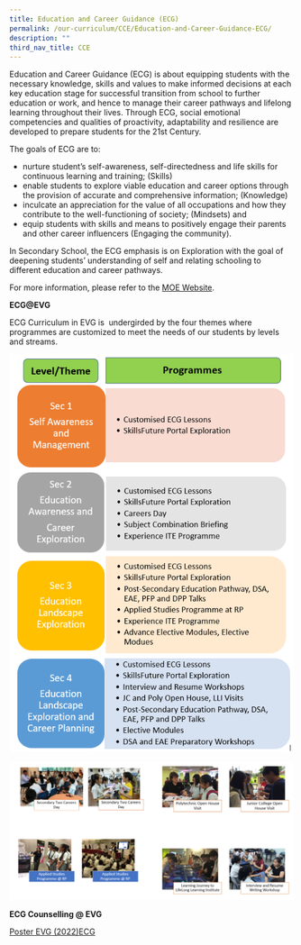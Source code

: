 ```yaml
---
title: Education and Career Guidance (ECG)
permalink: /our-curriculum/CCE/Education-and-Career-Guidance-ECG/
description: ""
third_nav_title: CCE
---
```

Education and Career Guidance (ECG) is about equipping students with the necessary knowledge, skills and values to make informed decisions at each key education stage for successful transition from school to further education or work, and hence to manage their career pathways and lifelong learning throughout their lives. Through ECG, social emotional competencies and qualities of proactivity, adaptability and resilience are developed to prepare students for the 21st Century.

The goals of ECG are to:

*   nurture student’s self-awareness, self-directedness and life skills for continuous learning and training; (Skills)
*   enable students to explore viable education and career options through the provision of accurate and comprehensive information; (Knowledge)
*   inculcate an appreciation for the value of all occupations and how they contribute to the well-functioning of society; (Mindsets) and
*   equip students with skills and means to positively engage their parents and other career influencers (Engaging the community).

In Secondary School, the ECG emphasis is on Exploration with the goal of deepening students’ understanding of self and relating schooling to different education and career pathways.

For more information, please refer to the [MOE Website](https://www.moe.gov.sg/education/programmes/social-and-emotional-learning/education-and-career-guidance).

**ECG@EVG**

ECG Curriculum in EVG is  undergirded by the four themes where programmes are customized to meet the needs of our students by levels and streams.

![](/images/Our%20Curriculum/CCE/Education%20and%20Career%20Guidance/E1.png)

![](/images/Our%20Curriculum/CCE/Education%20and%20Career%20Guidance/E2.png)


**ECG Counselling @ EVG**

[Poster EVG (2022)ECG](https://evergreensec.moe.edu.sg/wp-content/uploads/2022/05/Poster-EVG-2022ECG-1.pdf)